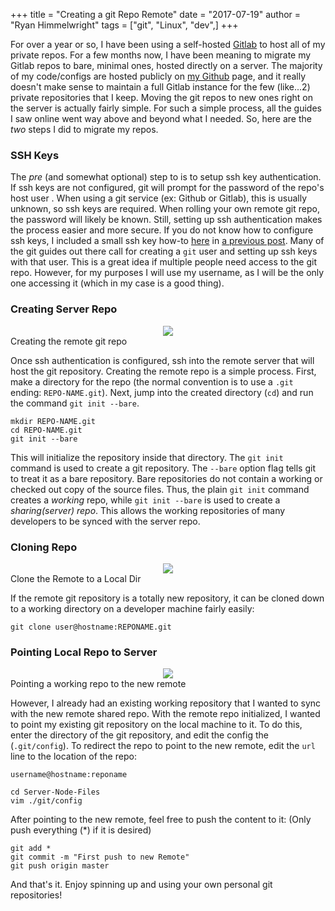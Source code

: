+++
title = "Creating a git Repo Remote"
date = "2017-07-19"
author = "Ryan Himmelwright"
tags = ["git", "Linux", "dev",]
+++

For over a year or so, I have been using a
self-hosted [Gitlab](https://about.gitlab.com/) to host all of my private repos.
For a few months now, I have been meaning to migrate my Gitlab repos to bare, minimal
ones, hosted directly on a server. The majority of my code/configs are hosted
publicly on [my Github](https://github.com/himmAllRight) page, and it really
doesn't make sense to maintain a full Gitlab instance for the few (like...2)
private repositories that I keep. Moving the git repos to new ones right on the server
is actually fairly simple. For such a simple process, all the guides I saw
online went way above and beyond what I needed. So, here are the *two* steps I
did to migrate my repos.

<!-- more -->

### SSH Keys
The *pre* (and somewhat optional) step to is to setup ssh key authentication. If ssh keys are not configured, git will prompt for the password of the repo's host user . When using a git service (ex: Github or Gitlab), this is usually unknown, so ssh keys are required. When rolling your own remote git repo, the password will likely be known. Still, setting up ssh authentication makes the process easier and more secure. If you 
do not know how to configure ssh keys, I included a small ssh key how-to [here](../Ansible-On-Pi-Cluster#ssh) in [a previous post](../Ansible-On-Pi-Cluster). Many of the git guides out there call for creating a `git` user and setting up ssh keys with that user. This is a great idea if multiple people need access to the git repo. However, for my purposes I will use my username, as I will be the only one accessing it (which in my case is a good thing). 

### Creating Server Repo

<center>
<img src="../../img/posts/creating-remote-git-repo/init-bare-repo.png" name="bare init" onmouseover="this.src='../../img/posts/creating-remote-git-repo/init-bare-repo.gif'" onmouseout="this.src='../../img/posts/creating-remote-git-repo/init-bare-repo.png'"> 
</center>
<div id="caption">Creating the remote git repo</div>

Once ssh authentication is configured, ssh into the remote server that will host the git repository. Creating the remote repo is a simple process. First, make a directory for the repo (the normal convention is to use a `.git` ending: `REPO-NAME.git`). Next, jump into the created directory (`cd`) and run the command `git init --bare`.

```
mkdir REPO-NAME.git
cd REPO-NAME.git
git init --bare
```


This will initialize the repository inside that directory. The `git init` command is used to create a git repository. The `--bare` option flag tells git to treat it as a bare repository. Bare repositories do not contain a working or checked out copy of the source files. Thus, the plain `git init` command creates a *working* repo, while `git init --bare` is used to create a *sharing(server) repo*. This allows the working repositories of many developers to be synced with the server repo. 


### Cloning Repo

<center>
<img src="../../img/posts/creating-remote-git-repo/clone-new-remote.png" name="bare init" onmouseover="this.src='../../img/posts/creating-remote-git-repo/clone-new-remote.gif'" onmouseout="this.src='../../img/posts/creating-remote-git-repo/clone-new-remote.png'"> 
</center>
<div id="caption">Clone the Remote to a Local Dir</div>

If the remote git repository is a totally new repository, it can be cloned down to a working directory on a developer machine fairly easily:

```
git clone user@hostname:REPONAME.git
```


### Pointing Local Repo to Server


<center>
<img src="../../img/posts/creating-remote-git-repo/point-to-new-remote.png" name="bare init" onmouseover="this.src='../../img/posts/creating-remote-git-repo/point-to-new-remote.gif'" onmouseout="this.src='../../img/posts/creating-remote-git-repo/point-to-new-remote.png'"> 
</center>
<div id="caption">Pointing a working repo to the new remote</div>

However, I already had an existing working repository that I wanted to sync with the new remote shared repo. With the remote repo initialized, I wanted to point my existing git repository on the local machine to it. To do this, enter the directory of the git repository, and edit the config the (`.git/config`). To redirect the repo to point to the new remote, edit the `url` line to the location of the repo:

`username@hostname:reponame`

```
cd Server-Node-Files
vim ./git/config
```

After pointing to the new remote, feel free to push the content to it: (Only push everything (*) if it is desired)

```
git add *
git commit -m "First push to new Remote"
git push origin master
```

And that's it. Enjoy spinning up and using your own personal git repositories! 

